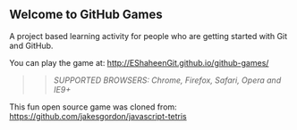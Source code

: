 ## Welcome to GitHub Games

A project based learning activity for people who are getting started with Git and GitHub.

You can play the game at: http://EShaheenGit.github.io/github-games/

>> _*SUPPORTED BROWSERS*: Chrome, Firefox, Safari, Opera and IE9+_

This fun open source game was cloned from: https://github.com/jakesgordon/javascript-tetris
